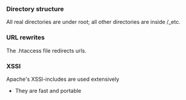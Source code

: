 <h3>Directory structure</h3>
<p>All real directories are under root; all other directories are inside /_etc.</p>

<h3>URL rewrites</h3>
<p>The .htaccess file redirects urls.</p>

<h3>XSSI</h3>
<p>Apache's XSSI-includes are used extensively</p>
<ul>
  <li>They are fast and portable</li>
</ul>
